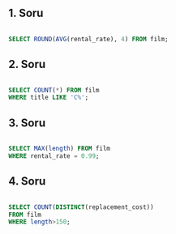 ## 1. Soru

````SQL

SELECT ROUND(AVG(rental_rate), 4) FROM film;

````

## 2. Soru

````SQL

SELECT COUNT(*) FROM film
WHERE title LIKE 'C%';

````

## 3. Soru

````SQL

SELECT MAX(length) FROM film
WHERE rental_rate = 0.99;

````

## 4. Soru

````SQL

SELECT COUNT(DISTINCT(replacement_cost))
FROM film
WHERE length>150;

````